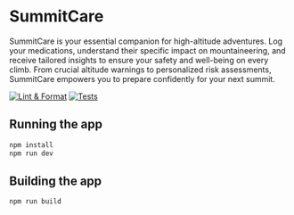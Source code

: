 # SummitCare

SummitCare is your essential companion for high-altitude adventures. Log your medications, understand their specific impact on mountaineering, and receive tailored insights to ensure your safety and well-being on every climb. From crucial altitude warnings to personalized risk assessments, SummitCare empowers you to prepare confidently for your next summit.

[![Lint & Format](https://github.com/bobfridley/summit-care/actions/workflows/lint.yml/badge.svg)](https://github.com/bobfridley/summit-care/actions/workflows/lint.yml)
[![Tests](https://github.com/bobfridley/summit-care/actions/workflows/test.yml/badge.svg)](https://github.com/bobfridley/summit-care/actions/workflows/test.yml)

## Running the app

```bash
npm install
npm run dev
```

## Building the app

```bash
npm run build
```
